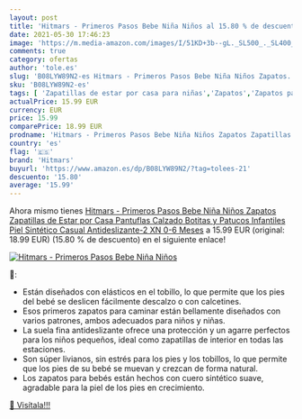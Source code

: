 ```yaml
---
layout: post
title: 'Hitmars - Primeros Pasos Bebe Niña Niños al 15.80 % de descuento'
date: 2021-05-30 17:46:23
image: 'https://m.media-amazon.com/images/I/51KD+3b--gL._SL500_._SL400_.jpg'
comments: true
category: ofertas
author: 'tole.es'
slug: 'B08LYW89N2-es Hitmars - Primeros Pasos Bebe Niña Niños Zapatos...'
sku: 'B08LYW89N2-es'
tags: [ 'Zapatillas de estar por casa para niñas','Zapatos','Zapatos para bebés','Zapatos para niñas','Zapatos y complementos','bebe','hitmars', ]
actualPrice: 15.99 EUR
currency: EUR
price: 15.99
comparePrice: 18.99 EUR
prodname: 'Hitmars - Primeros Pasos Bebe Niña Niños Zapatos Zapatillas de Estar por Casa Pantuflas Calzado Botitas y Patucos Infantiles Piel Sintético Casual Antideslizante-2 XN 0-6 Meses'
country: 'es'
flag: '🇪🇸'
brand: 'Hitmars'
buyurl: 'https://www.amazon.es/dp/B08LYW89N2/?tag=tolees-21'
descuento: '15.80'
average: '15.99'
---
```


Ahora mismo tienes [Hitmars - Primeros Pasos Bebe Niña Niños Zapatos Zapatillas de Estar por Casa Pantuflas Calzado Botitas y Patucos Infantiles Piel Sintético Casual Antideslizante-2 XN 0-6 Meses](https://www.amazon.es/dp/B08LYW89N2/?tag=tolees-21) a 15.99 EUR (original: 18.99 EUR) (15.80 %  de descuento) en el siguiente enlace!

[![Hitmars - Primeros Pasos Bebe Niña Niños](https://m.media-amazon.com/images/I/51KD+3b--gL._SL500_._SL400_.jpg)](https://www.amazon.es/dp/B08LYW89N2/?tag=tolees-21)

🔎:

- Están diseñados con elásticos en el tobillo, lo que permite que los pies del bebé se deslicen fácilmente descalzo o con calcetines.
- Esos primeros zapatos para caminar están bellamente diseñados con varios patrones, ambos adecuados para niños y niñas.
- La suela fina antideslizante ofrece una protección y un agarre perfectos para los niños pequeños, ideal como zapatillas de interior en todas las estaciones.
- Son súper livianos, sin estrés para los pies y los tobillos, lo que permite que los pies de su bebé se muevan y crezcan de forma natural.
- Los zapatos para bebés están hechos con cuero sintético suave, agradable para la piel de los pies en crecimiento.

[🛒 Visítala!!!](https://www.amazon.es/dp/B08LYW89N2/?tag=tolees-21)
